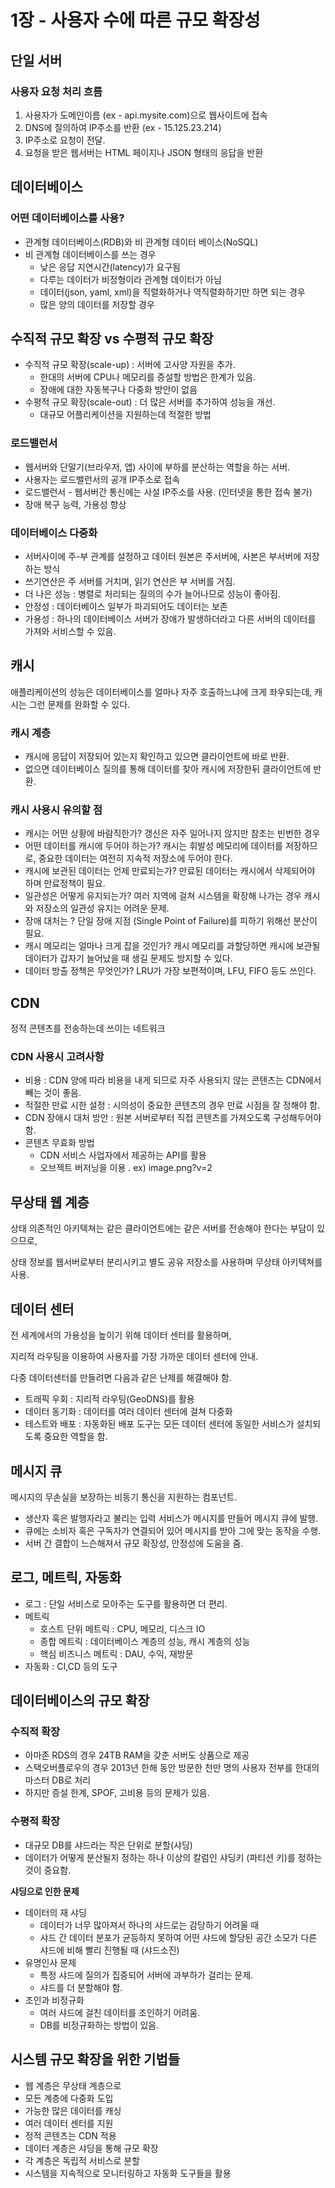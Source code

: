 # 1장 - 사용자 수에 따른 규모 확장성

## 단일 서버

### 사용자 요청 처리 흐름

1. 사용자가 도메인이름 (ex - api.mysite.com)으로 웹사이트에 접속
2. DNS에 질의하여 IP주소를 반환 (ex - 15.125.23.214)
3. IP주소로 요청이 전달.
4. 요청을 받은 웹서버는 HTML 페이지나 JSON 형태의 응답을 반환

## 데이터베이스

### 어떤 데이터베이스를 사용?

- 관계형 데이터베이스(RDB)와 비 관계형 데이터 베이스(NoSQL)
- 비 관계형 데이터베이스를 쓰는 경우
    - 낮은 응답 지연시간(latency)가 요구됨
    - 다루는 데이터가 비정형이라 관계형 데이터가 아님
    - 데이터(json, yaml, xml)을 직렬화하거나 역직렬화하기만 하면 되는 경우
    - 많은 양의 데이터를 저장할 경우

## 수직적 규모 확장 vs 수평적 규모 확장

- 수직적 규모 확장(scale-up) : 서버에 고사양 자원을 추가.
    - 한대의 서버에 CPU나 메모리를 증설할 방법은 한계가 있음.
    - 장애에 대한 자동복구나 다중화 방안이 없음
- 수평적 규모 확장(scale-out) : 더 많은 서버를 추가하여 성능을 개선.
    - 대규모 어플리케이션을 지원하는데 적절한 방법

### 로드밸런서

- 웹서버와 단말기(브라우저, 앱) 사이에 부하를 분산하는 역할을 하는 서버.
- 사용자는 로드밸런서의 공개 IP주소로 접속
- 로드밸런서 - 웹서버간 통신에는 사설 IP주소를 사용. (인터넷을 통한 접속 불가)
- 장애 복구 능력, 가용성 향상

### 데이터베이스 다중화

- 서버사이에 주-부 관계를 설정하고 데이터 원본은 주서버에, 사본은 부서버에 저장하는 방식
- 쓰기연산은 주 서버를 거치며, 읽기 연산은 부 서버를 거침.
- 더 나은 성능 : 병렬로 처리되는 질의의 수가 늘어나므로 성능이 좋아짐.
- 안정성 : 데이터베이스 일부가 파괴되어도 데이터는 보존
- 가용성 : 하나의 데이터베이스 서버가 장애가 발생하더라고 다른 서버의 데이터를 가져와 서비스할 수 있음.

## 캐시

애플리케이션의 성능은 데이터베이스를 얼마나 자주 호출하느냐에 크게 좌우되는데, 캐시는 그런 문제를 완화할 수 있다.

### 캐시 계층

- 캐시에 응답이 저장되어 있는지 확인하고 있으면 클라이언트에 바로 반환.
- 없으면 데이터베이스 질의를 통해 데이터를 찾아 캐시에 저장한뒤 클라이언트에 반환.

### 캐시 사용시 유의할 점

- 캐시는 어떤 상황에 바람직한가? 갱신은 자주 일어나지 않지만 참조는 빈번한 경우
- 어떤 데이터를 캐시에 두어야 하는가? 캐시는 휘발성 메모리에 데이터를 저장하므로, 중요한 데이터는 여전히 지속적 저장소에 두어야 한다.
- 캐시에 보관된 데이터는 언제 만료되는가? 만료된 데이터는 캐시에서 삭제되어야 하며 만료정책이 필요.
- 일관성은 어떻게 유지되는가? 여러 지역에 걸쳐 시스템을 확장해 나가는 경우 캐시와 저장소의 일관성 유지는 어려운 문제.
- 장애 대처는 ? 단일 장애 지점 (Single Point of Failure)를 피하기 위해선 분산이 필요.
- 캐시 메모리는 얼마나 크게 잡을 것인가? 캐시 메모리를 과할당하면 캐시에 보관될 데이터가 갑자기 늘어났을 때 생길 문제도 방지할 수 있다.
- 데이터 방출 정책은 무엇인가? LRU가 가장 보편적이며, LFU, FIFO 등도 쓰인다.

## CDN

정적 콘텐츠를 전송하는데 쓰이는 네트워크

### CDN 사용시 고려사항

- 비용 : CDN 양에 따라 비용을 내게 되므로 자주 사용되지 않는 콘텐츠는 CDN에서 빼는 것이 좋음.
- 적절한 만료 시한 설정 : 시의성이 중요한 콘텐츠의 경우 만료 시점을 잘 정해야 함.
- CDN 장애시 대처 방안 : 원본 서버로부터 직접 콘텐츠를 가져오도록 구성해두어야 함.
- 콘텐츠 무효화 방법
    - CDN 서비스 사업자에서 제공하는 API를 활용
    - 오브젝트 버저닝을 이용 . ex) image.png?v=2

## 무상태 웹 계층

상태 의존적인 아키텍쳐는 같은 클라이언트에는 같은 서버를 전송해야 한다는 부담이 있으므로,

상태 정보를 웹서버로부터 분리시키고 별도 공유 저장소를 사용하며 무상태 아키텍쳐를 사용.

## 데이터 센터

전 세계에서의 가용성을 높이기 위해 데이터 센터를 활용하며,

지리적 라우팅을 이용하여 사용자를 가장 가까운 데이터 센터에 안내.

다중 데이터센터를 만들려면 다음과 같은 난제를 해결해야 함.

- 트래픽 우회 : 지리적 라우팅(GeoDNS)를 활용
- 데이터 동기화 : 데이터를 여러 데이터 센터에 걸쳐 다중화
- 테스트와 배포 : 자동화된 배포 도구는 모든 데이터 센터에 동일한 서비스가 설치되도록 중요한 역할을 함.

## 메시지 큐

메시지의 무손실을 보장하는 비동기 통신을 지원하는 컴포넌트.

- 생산자 혹은 발행자라고 불리는 입력 서비스가 메시지를 만들어 메시지 큐에 발행.
- 큐에는 소비자 혹은 구독자가 연결되어 있어 메시지를 받아 그에 맞는 동작을 수행.
- 서버 간 결합이 느슨해져서 규모 확장성, 안정성에 도움을 줌.

## 로그, 메트릭, 자동화

- 로그 : 단일 서비스로 모아주는 도구를 활용하면 더 편리.
- 메트릭
    - 호스트 단위 메트릭 : CPU, 메모리, 디스크 IO
    - 종합 메트릭 : 데이터베이스 계층의 성능, 캐시 계층의 성능
    - 핵심 비즈니스 메트릭 : DAU, 수익, 재방문
- 자동화 : CI,CD 등의 도구

## 데이터베이스의 규모 확장

### 수직적 확장

- 아마존 RDS의 경우 24TB RAM을 갖춘 서버도 상품으로 제공
- 스택오버플로우의 경우 2013년 한해 동안 방문한 천만 명의 사용자 전부를 한대의 마스터 DB로 처리
- 하지만 증설 한계, SPOF, 고비용 등의 문제가 있음.

### 수평적 확장

- 대규모 DB를 샤드라는 작은 단위로 분할(샤딩)
- 데이터가 어떻게 분산될지 정하는 하나 이상의 칼럼인 샤딩키 (파티션 키)를 정하는 것이 중요함.

**샤딩으로 인한 문제**

- 데이터의 재 샤딩
    - 데이터가 너무 많아져서 하나의 샤드로는 감당하기 어려울 때
    - 샤드 간 데이터 분포가 균등하지 못하여 어떤 샤드에 할당된 공간 소모가 다른 샤드에 비해 빨리 진행될 때 (샤드소진)
- 유명인사 문제
    - 특정 샤드에 질의가 집중되어 서버에 과부하가 걸리는 문제.
    - 샤드를 더 분할해야 함.
- 조인과 비정규화
    - 여러 샤드에 걸친 데이터를 조인하기 어려움.
    - DB를 비정규화하는 방법이 있음.

## 시스템 규모 확장을 위한 기법들

- 웹 계층은 무상태 계층으로
- 모든 계층에 다중화 도입
- 가능한 많은 데이터를 캐싱
- 여러 데이터 센터를 지원
- 정적 콘텐츠는 CDN 적용
- 데이터 계층은 샤딩을 통해 규모 확장
- 각 계층은 독립적 서비스로 분할
- 시스템을 지속적으로 모니터링하고 자동화 도구들을 활용
